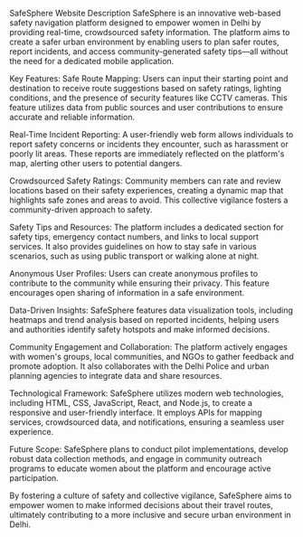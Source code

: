 SafeSphere Website Description
SafeSphere is an innovative web-based safety navigation platform designed to empower women in Delhi by providing real-time, crowdsourced safety information. The platform aims to create a safer urban environment by enabling users to plan safer routes, report incidents, and access community-generated safety tips—all without the need for a dedicated mobile application.

Key Features:
Safe Route Mapping: Users can input their starting point and destination to receive route suggestions based on safety ratings, lighting conditions, and the presence of security features like CCTV cameras. This feature utilizes data from public sources and user contributions to ensure accurate and reliable information.

Real-Time Incident Reporting: A user-friendly web form allows individuals to report safety concerns or incidents they encounter, such as harassment or poorly lit areas. These reports are immediately reflected on the platform's map, alerting other users to potential dangers.

Crowdsourced Safety Ratings: Community members can rate and review locations based on their safety experiences, creating a dynamic map that highlights safe zones and areas to avoid. This collective vigilance fosters a community-driven approach to safety.

Safety Tips and Resources: The platform includes a dedicated section for safety tips, emergency contact numbers, and links to local support services. It also provides guidelines on how to stay safe in various scenarios, such as using public transport or walking alone at night.

Anonymous User Profiles: Users can create anonymous profiles to contribute to the community while ensuring their privacy. This feature encourages open sharing of information in a safe environment.

Data-Driven Insights: SafeSphere features data visualization tools, including heatmaps and trend analysis based on reported incidents, helping users and authorities identify safety hotspots and make informed decisions.

Community Engagement and Collaboration: The platform actively engages with women's groups, local communities, and NGOs to gather feedback and promote adoption. It also collaborates with the Delhi Police and urban planning agencies to integrate data and share resources.

Technological Framework: SafeSphere utilizes modern web technologies, including HTML, CSS, JavaScript, React, and Node.js, to create a responsive and user-friendly interface. It employs APIs for mapping services, crowdsourced data, and notifications, ensuring a seamless user experience.

Future Scope:
SafeSphere plans to conduct pilot implementations, develop robust data collection methods, and engage in community outreach programs to educate women about the platform and encourage active participation.

By fostering a culture of safety and collective vigilance, SafeSphere aims to empower women to make informed decisions about their travel routes, ultimately contributing to a more inclusive and secure urban environment in Delhi.

